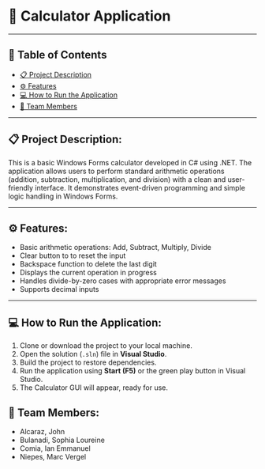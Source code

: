 # 🧮 Calculator Application

---
## 📑 Table of Contents

- [📋 Project Description](#-project-description)
- [⚙ Features](#-features)
- [💻 How to Run the Application](#-how-to-run-the-application)
- [👥 Team Members](#-team-members)

---
## 📋 Project Description:

This is a basic Windows Forms calculator developed in C# using .NET. The application allows users to perform standard arithmetic operations (addition, subtraction, multiplication, and division) with a clean and user-friendly interface. It demonstrates event-driven programming and simple logic handling in Windows Forms.

---
## ⚙ Features:

- Basic arithmetic operations: Add, Subtract, Multiply, Divide
- Clear button to to reset the input
- Backspace function to delete the last digit
- Displays the current operation in progress
- Handles divide-by-zero cases with appropriate error messages
- Supports decimal inputs

---
## 💻 How to Run the Application:

1. Clone or download the project to your local machine.
2. Open the solution (`.sln`) file in **Visual Studio**.
3. Build the project to restore dependencies.
4. Run the application using **Start (F5)** or the green play button in Visual Studio.
5. The Calculator GUI will appear, ready for use.


## 👥 Team Members:

- Alcaraz, John  
- Bulanadi, Sophia Loureine  
- Comia, Ian Emmanuel  
- Niepes, Marc Vergel


